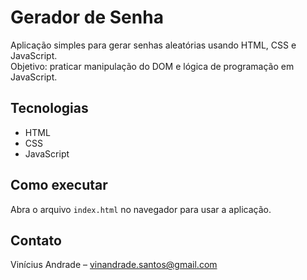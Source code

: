 # Gerador de Senha

Aplicação simples para gerar senhas aleatórias usando HTML, CSS e JavaScript.  
Objetivo: praticar manipulação do DOM e lógica de programação em JavaScript.

## Tecnologias  
- HTML  
- CSS  
- JavaScript  

## Como executar  
Abra o arquivo `index.html` no navegador para usar a aplicação.

## Contato  
Vinícius Andrade – vinandrade.santos@gmail.com  
